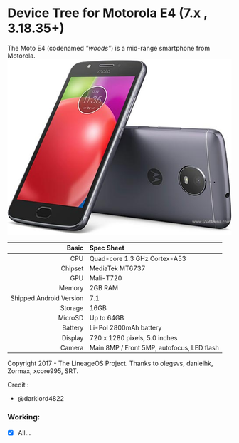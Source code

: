 #                                       Device Tree for Motorola E4 (7.x , 3.18.35+)

The Moto E4 (codenamed _"woods"_) is a mid-range smartphone from Motorola.
![Moto E4](https://github.com/dev4wds/local_manifest/raw/los-14.1/device/motorola-moto-e4.jpg "Moto E4")

Basic   | Spec Sheet
-------:|:-------------------------
CPU     | Quad-core 1.3 GHz Cortex-A53
Chipset | MediaTek MT6737
GPU     | Mali-T720
Memory  | 2GB RAM
Shipped Android Version | 7.1
Storage | 16GB
MicroSD | Up to 64GB
Battery | Li-Pol 2800mAh battery
Display | 720 x 1280 pixels, 5.0 inches
Camera  | Main 8MP / Front 5MP, autofocus, LED flash

Copyright 2017 - The LineageOS Project.
Thanks to olegsvs, danielhk, Zormax, xcore995, SRT.

Credit : 
- @darklord4822

### Working:
- [x] All...

